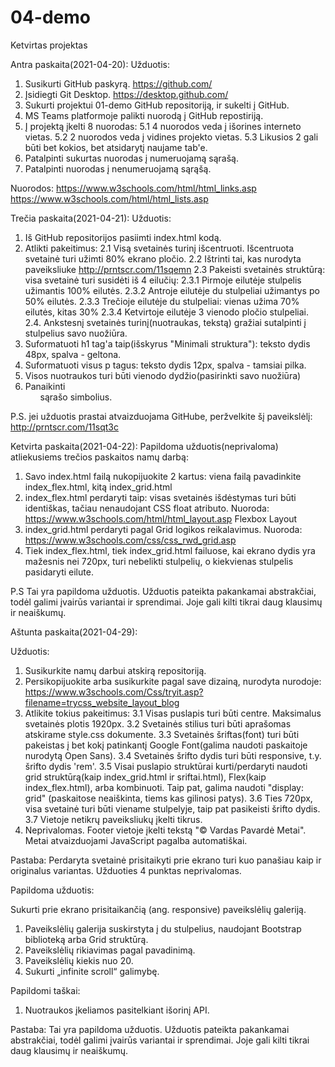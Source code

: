 # 04-demo
Ketvirtas projektas

Antra paskaita(2021-04-20):
Užduotis:
1. Susikurti GitHub paskyrą. https://github.com/
2. Įsidiegti Git Desktop. https://desktop.github.com/
3. Sukurti projektui 01-demo GitHub repositoriją, ir sukelti į GitHub.
4. MS Teams platformoje palikti nuorodą į GitHub repostiriją.
5. Į projektą įkelti 8 nuorodas:
	5.1 4 nuorodos veda į išorines interneto vietas.
	5.2 2 nuorodos veda į vidines projekto vietas.
	5.3 Likusios 2 gali būti bet kokios, bet atsidarytį naujame tab'e.
6. Patalpinti sukurtas nuorodas į numeruojamą sąrašą.
7. Patalpinti nuorodas į nenumeruojamą sąrąšą.

Nuorodos:
https://www.w3schools.com/html/html_links.asp
https://www.w3schools.com/html/html_lists.asp
	
Trečia paskaita(2021-04-21):
Užduotis:
1. Iš GitHub repositorijos pasiimti index.html kodą.
2. Atlikti pakeitimus:
   2.1 Visą svetainės turinį išcentruoti. Išcentruota svetainė turi užimti 80% ekrano pločio.
   2.2 Ištrinti tai, kas nurodyta paveiksliuke http://prntscr.com/11sqemn
   2.3 Pakeisti svetainės struktūrą: visa svetainė turi susidėti iš 4 eilučių:
       2.3.1 Pirmoje eilutėje stulpelis užimantis 100% eilutės.
       2.3.2 Antroje eilutėje du stulpeliai užimantys po 50% eilutės.
       2.3.3 Trečioje eilutėje du stulpeliai: vienas užima 70% eilutės, kitas 30%
       2.3.4 Ketvirtoje eilutėje 3 vienodo pločio stulpeliai.
   2.4. Ankstesnį svetainės turinį(nuotraukas, tekstą) gražiai sutalpinti į stulpelius savo nuožiūra.
3. Suformatuoti h1 tag'a taip(išskyrus "Minimali struktura"): teksto dydis 48px, spalva - geltona.
4. Suformatuoti visus p tagus: teksto dydis 12px, spalva - tamsiai pilka.
5. Visos nuotraukos turi būti vienodo dydžio(pasirinkti savo nuožiūra)
6. Panaikinti <ul> sąrašo simbolius.

P.S. jei užduotis prastai atvaizduojama GitHube, peržvelkite šį paveikslėlį: http://prntscr.com/11sqt3c	

Ketvirta paskaita(2021-04-22):
Papildoma užduotis(neprivaloma) atliekusiems trečios paskaitos namų darbą:
1. Savo index.html failą nukopijuokite 2 kartus: viena failą pavadinkite index_flex.html, kitą index_grid.html
2. index_flex.html perdaryti taip: visas svetainės išdėstymas turi būti identiškas, tačiau nenaudojant CSS float atributo.
Nuoroda: https://www.w3schools.com/html/html_layout.asp Flexbox Layout
3. index_grid.html perdaryti pagal Grid logikos reikalavimus. Nuoroda: https://www.w3schools.com/css/css_rwd_grid.asp
4. Tiek index_flex.html, tiek index_grid.html failuose, kai ekrano dydis yra mažesnis nei 720px, turi nebelikti stulpelių, o kiekvienas stulpelis pasidaryti eilute. 

P.S Tai yra papildoma užduotis. Užduotis pateikta pakankamai abstrakčiai, todėl galimi įvairūs variantai ir sprendimai. Joje gali kilti tikrai daug klausimų ir neaiškumų.

Aštunta paskaita(2021-04-29):

Užduotis:
1. Susikurkite namų darbui atskirą repositoriją.
2. Persikopijuokite arba susikurkite pagal save dizainą, nurodyta nurodoje: https://www.w3schools.com/Css/tryit.asp?filename=trycss_website_layout_blog
3. Atlikite tokius pakeitimus:
   3.1 Visas puslapis turi būti centre. Maksimalus svetainės plotis 1920px.
   3.2 Svetainės stilius turi būti aprašomas atskirame style.css dokumente.
   3.3 Svetainės šriftas(font) turi būti pakeistas į bet kokį patinkantį Google Font(galima naudoti paskaitoje nurodytą Open Sans).
   3.4 Svetainės šrifto dydis turi būti responsive, t.y. šrifto dydis 'rem'.
   3.5 Visai puslapio struktūrai kurti/perdaryti naudoti grid struktūrą(kaip index_grid.html ir sriftai.html), Flex(kaip index_flex.html), arba kombinuoti. Taip pat, galima naudoti "display: grid" (paskaitose neaiškinta, tiems kas gilinosi patys).
   3.6 Ties 720px, visa svetainė turi būti viename stulpelyje, taip pat pasikeisti šrifto dydis.
   3.7 Vietoje netikrų paveiksliukų įkelti tikrus.
4. Neprivalomas. Footer	vietoje įkelti tekstą "© Vardas Pavardė Metai". Metai atvaizduojami JavaScript pagalba automatiškai.

Pastaba: Perdaryta svetainė prisitaikyti prie ekrano turi kuo panašiau kaip ir originalus variantas. Užduoties 4 punktas neprivalomas.

Papildoma užduotis:

Sukurti prie ekrano prisitaikančią (ang. responsive) paveikslėlių galeriją.
1. Paveikslėlių galerija suskirstyta į du stulpelius, naudojant Bootstrap biblioteką arba Grid struktūrą.
2. Paveikslėlių rikiavimas pagal pavadinimą.
3. Paveikslėlių kiekis nuo 20.
4. Sukurti „infinite scroll“ galimybę.

Papildomi taškai:
1. Nuotraukos įkeliamos pasitelkiant išorinį API.

Pastaba: Tai yra papildoma užduotis. Užduotis pateikta pakankamai abstrakčiai, todėl galimi įvairūs variantai ir sprendimai. Joje gali kilti tikrai daug klausimų ir neaiškumų.
